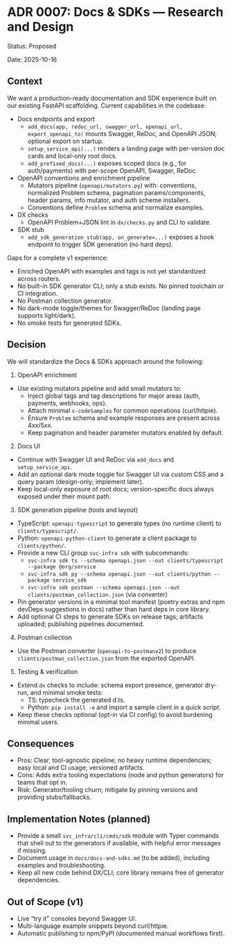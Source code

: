 # ADR 0007: Docs & SDKs — Research and Design

Status: Proposed

Date: 2025-10-16

## Context

We want a production-ready documentation and SDK experience built on our existing FastAPI scaffolding.
Current capabilities in the codebase:

- Docs endpoints and export
  - `add_docs(app, redoc_url, swagger_url, openapi_url, export_openapi_to)` mounts Swagger, ReDoc, and OpenAPI JSON; optional export on startup.
  - `setup_service_api(...)` renders a landing page with per-version doc cards and local-only root docs.
  - `add_prefixed_docs(...)` exposes scoped docs (e.g., for auth/payments) with per-scope OpenAPI, Swagger, ReDoc.
- OpenAPI conventions and enrichment pipeline
  - Mutators pipeline (`openapi/mutators.py`) with: conventions, normalized Problem schema, pagination params/components, header params, info mutator, and auth scheme installers.
  - Conventions define `Problem` schema and normalize examples.
- DX checks
  - OpenAPI Problem+JSON lint in `dx/checks.py` and CLI to validate.
- SDK stub
  - `add_sdk_generation_stub(app, on_generate=...)` exposes a hook endpoint to trigger SDK generation (no hard deps).

Gaps for a complete v1 experience:

- Enriched OpenAPI with examples and tags is not yet standardized across routers.
- No built-in SDK generator CLI; only a stub exists. No pinned toolchain or CI integration.
- No Postman collection generator.
- No dark-mode toggle/themes for Swagger/ReDoc (landing page supports light/dark).
- No smoke tests for generated SDKs.

## Decision

We will standardize the Docs & SDKs approach around the following:

1) OpenAPI enrichment
- Use existing mutators pipeline and add small mutators to:
  - Inject global tags and tag descriptions for major areas (auth, payments, webhooks, ops).
  - Attach minimal `x-codeSamples` for common operations (curl/httpie).
  - Ensure `Problem` schema and example responses are present across 4xx/5xx.
  - Keep pagination and header parameter mutators enabled by default.

2) Docs UI
- Continue with Swagger UI and ReDoc via `add_docs` and `setup_service_api`.
- Add an optional dark mode toggle for Swagger UI via custom CSS and a query param (design-only; implement later).
- Keep local-only exposure of root docs; version-specific docs always exposed under their mount path.

3) SDK generation pipeline (tools and layout)
- TypeScript: `openapi-typescript` to generate types (no runtime client) to `clients/typescript/`.
- Python: `openapi-python-client` to generate a client package to `clients/python/`.
- Provide a new CLI group `svc-infra sdk` with subcommands:
  - `svc-infra sdk ts --schema openapi.json --out clients/typescript --package @org/service`
  - `svc-infra sdk py --schema openapi.json --out clients/python --package service_sdk`
  - `svc-infra sdk postman --schema openapi.json --out clients/postman_collection.json` (via converter)
- Pin generator versions in a minimal tool manifest (poetry extras and npm devDeps suggestions in docs) rather than hard deps in core library.
- Add optional CI steps to generate SDKs on release tags; artifacts uploaded; publishing pipelines documented.

4) Postman collection
- Use the Postman converter (`openapi-to-postmanv2`) to produce `clients/postman_collection.json` from the exported OpenAPI.

5) Testing & verification
- Extend `dx` checks to include: schema export presence, generator dry-run, and minimal smoke tests:
  - TS: typecheck the generated d.ts.
  - Python: `pip install -e` and import a sample client in a quick script.
- Keep these checks optional (opt-in via CI config) to avoid burdening minimal users.

## Consequences

- Pros: Clear, tool-agnostic pipeline; no heavy runtime dependencies; easy local and CI usage; versioned artifacts.
- Cons: Adds extra tooling expectations (node and python generators) for teams that opt in.
- Risk: Generator/tooling churn; mitigate by pinning versions and providing stubs/fallbacks.

## Implementation Notes (planned)

- Provide a small `svc_infra/cli/cmds/sdk` module with Typer commands that shell out to the generators if available, with helpful error messages if missing.
- Document usage in `docs/docs-and-sdks.md` (to be added), including examples and troubleshooting.
- Keep all new code behind DX/CLI; core library remains free of generator dependencies.

## Out of Scope (v1)

- Live “try it” consoles beyond Swagger UI.
- Multi-language example snippets beyond curl/httpie.
- Automatic publishing to npm/PyPI (documented manual workflows first).
